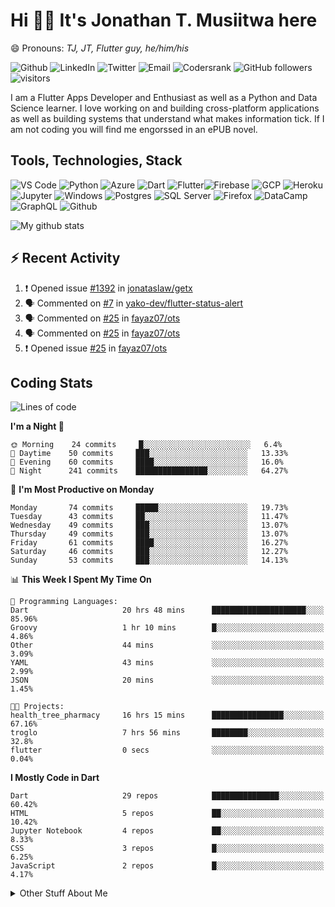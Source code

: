 # Hi 👋🏾 It's Jonathan T. Musiitwa here 

😄 Pronouns: *TJ, JT, Flutter guy, he/him/his*

![Github](https://img.shields.io/badge/TJonathan-lightgrey?style=social&logo=github&link=https://github.com/TJMusiitwa) ![LinkedIn](https://img.shields.io/badge/Jonathan_Musiitwa-lightgrey?style=social&logo=linkedin&link=https://www.linkedin.com/in/jonathan-musiitwa-a1107610a/) ![Twitter](https://img.shields.io/badge/TJMusiitwa-lightgrey?style=social&logo=twitter&link=https%3A%2F%2Ftwitter.com%2FTJMusiitwa) ![Email](https://img.shields.io/badge/jonamusiitwa-lightgrey?style=social&logo=microsoft-outlook&link=mailto:jonamusiitwa@outlook.com) ![Codersrank](https://img.shields.io/badge/TJMusiitwa-lightgrey?style=social&logo=codersrank&link=https://profile.codersrank.io/user/tjmusiitwa/) ![GitHub followers](https://img.shields.io/github/followers/TJMusiitwa?style=social)  ![visitors](https://visitor-badge.glitch.me/badge?page_id=TJMusiitwa.TJMusiitwa)




I am a Flutter Apps Developer and Enthusiast as well as a Python and Data Science learner. I love working on and building cross-platform applications as well as building systems that understand what makes information tick. If I am not coding you will find me engorssed in an ePUB novel.

## Tools, Technologies, Stack

![VS Code](https://img.shields.io/badge/VS_Code-blue?style=for-the-badge&logo=visual-studio-code) ![Python](https://img.shields.io/badge/Python-lightgrey?style=for-the-badge&logo=python) ![Azure](https://img.shields.io/badge/Microsoft_Azure-lightblue?style=for-the-badge&logo=microsoft-azure) ![Dart](https://img.shields.io/badge/Dart-informational?style=for-the-badge&logo=dart) ![Flutter](https://img.shields.io/badge/Flutter-informational?style=for-the-badge&logo=flutter)![Firebase](https://img.shields.io/badge/Firebase-yellow?style=for-the-badge&logo=firebase&)  ![GCP](https://img.shields.io/badge/Google_Cloud-lightgrey?style=for-the-badge&logo=google-cloud) ![Heroku](https://img.shields.io/badge/Heroku-purple?style=for-the-badge&logo=heroku)  ![Jupyter](https://img.shields.io/badge/Jupyter-lightgrey?style=for-the-badge&logo=jupyter) ![Windows](https://img.shields.io/badge/Windows-lightblue?style=for-the-badge&logo=windows) ![Postgres](https://img.shields.io/badge/Postgresql-black?style=for-the-badge&logo=postgresql) ![SQL Server](https://img.shields.io/badge/SQL_Server-red?style=for-the-badge&logo=microsoft-sql-server) ![Firefox](https://img.shields.io/badge/Firefox-important?style=for-the-badge&logo=firefox-browser&logoColor=white) ![DataCamp](https://img.shields.io/badge/Datacamp-lightgrey?style=for-the-badge&logo=datacamp) ![GraphQL](https://img.shields.io/badge/GraphQL-magenta?style=for-the-badge&logo=graphql) ![Github](https://img.shields.io/badge/Github-black?style=for-the-badge&logo=github)

![My github stats](https://github-readme-stats.vercel.app/api?username=TJMusiitwa&show_icons=true&count_private=true&theme=radical)

## ⚡ Recent Activity
<!--START_SECTION:activity-->
1. ❗️ Opened issue [#1392](https://github.com/jonataslaw/getx/issues/1392) in [jonataslaw/getx](https://github.com/jonataslaw/getx)
2. 🗣 Commented on [#7](https://github.com/yako-dev/flutter-status-alert/issues/7) in [yako-dev/flutter-status-alert](https://github.com/yako-dev/flutter-status-alert)
3. 🗣 Commented on [#25](https://github.com/fayaz07/ots/issues/25) in [fayaz07/ots](https://github.com/fayaz07/ots)
4. 🗣 Commented on [#25](https://github.com/fayaz07/ots/issues/25) in [fayaz07/ots](https://github.com/fayaz07/ots)
5. ❗️ Opened issue [#25](https://github.com/fayaz07/ots/issues/25) in [fayaz07/ots](https://github.com/fayaz07/ots)
<!--END_SECTION:activity-->

## Coding Stats
<!--START_SECTION:waka-->
![Lines of code](https://img.shields.io/badge/From%20Hello%20World%20I%27ve%20Written-5.4%20million%20lines%20of%20code-blue)

**I'm a Night 🦉** 

```text
🌞 Morning    24 commits     █░░░░░░░░░░░░░░░░░░░░░░░░   6.4% 
🌆 Daytime    50 commits     ███░░░░░░░░░░░░░░░░░░░░░░   13.33% 
🌃 Evening    60 commits     ████░░░░░░░░░░░░░░░░░░░░░   16.0% 
🌙 Night      241 commits    ████████████████░░░░░░░░░   64.27%

```
📅 **I'm Most Productive on Monday** 

```text
Monday       74 commits     █████░░░░░░░░░░░░░░░░░░░░   19.73% 
Tuesday      43 commits     ██░░░░░░░░░░░░░░░░░░░░░░░   11.47% 
Wednesday    49 commits     ███░░░░░░░░░░░░░░░░░░░░░░   13.07% 
Thursday     49 commits     ███░░░░░░░░░░░░░░░░░░░░░░   13.07% 
Friday       61 commits     ████░░░░░░░░░░░░░░░░░░░░░   16.27% 
Saturday     46 commits     ███░░░░░░░░░░░░░░░░░░░░░░   12.27% 
Sunday       53 commits     ███░░░░░░░░░░░░░░░░░░░░░░   14.13%

```


📊 **This Week I Spent My Time On** 

```text
💬 Programming Languages: 
Dart                     20 hrs 48 mins      █████████████████████░░░░   85.96% 
Groovy                   1 hr 10 mins        █░░░░░░░░░░░░░░░░░░░░░░░░   4.86% 
Other                    44 mins             ░░░░░░░░░░░░░░░░░░░░░░░░░   3.09% 
YAML                     43 mins             ░░░░░░░░░░░░░░░░░░░░░░░░░   2.99% 
JSON                     20 mins             ░░░░░░░░░░░░░░░░░░░░░░░░░   1.45%

🐱‍💻 Projects: 
health_tree_pharmacy     16 hrs 15 mins      ████████████████░░░░░░░░░   67.16% 
troglo                   7 hrs 56 mins       ████████░░░░░░░░░░░░░░░░░   32.8% 
flutter                  0 secs              ░░░░░░░░░░░░░░░░░░░░░░░░░   0.04%

```

**I Mostly Code in Dart** 

```text
Dart                     29 repos            ███████████████░░░░░░░░░░   60.42% 
HTML                     5 repos             ██░░░░░░░░░░░░░░░░░░░░░░░   10.42% 
Jupyter Notebook         4 repos             ██░░░░░░░░░░░░░░░░░░░░░░░   8.33% 
CSS                      3 repos             █░░░░░░░░░░░░░░░░░░░░░░░░   6.25% 
JavaScript               2 repos             █░░░░░░░░░░░░░░░░░░░░░░░░   4.17%

```



<!--END_SECTION:waka-->

<details>
  <summary>Other Stuff About Me</summary>
  
- Preference for e-books over physical books.
  
 - While Coding, Listening Music and developing useful code. ⭐️
  
  - Reading Novels, Action and Adventure, Autobiography & Biography, Comics, Detective and Mystery, Fantasy, Romance, Sci-Fi...pretty much if you know my novel genres, you already know all my movie and tv genres as well. 😉
  
  - I have a surprising affinity for musical artisits whose names start with the letter '**J**'.
  - A big Formula 1 🏎 fan...a great need for speed. Go Team **MercedesAMG**
 </details>
